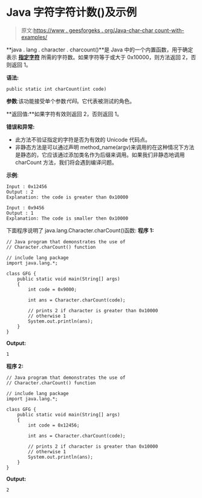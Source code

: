 # Java 字符字符计数()及示例

> 原文:[https://www . geesforgeks . org/Java-char-char count-with-examples/](https://www.geeksforgeeks.org/java-character-charcount-with-examples/)

**java . lang . character . charcount()**是 Java 中的一个内置函数，用于确定表示 [**指定字符**](https://en.wikipedia.org/wiki/Code_point) 所需的字符数。如果字符等于或大于 0x10000，则方法返回 2，否则返回 1。

**语法:**

```
public static int charCount(int code)

```

**参数**:该功能接受单个参数*代码*。它代表被测试的角色。

**返回值:**如果字符有效则返回 2，否则返回 1。

**错误和异常:**

*   此方法不验证指定的字符是否为有效的 Unicode 代码点。
*   非静态方法是可以通过声明 method_name(argv)来调用的在这种情况下方法是静态的，它应该通过添加类名作为后缀来调用。如果我们非静态地调用 charCount 方法，我们将会遇到编译问题。

**示例**:

```
Input : 0x12456
Output : 2
Explanation: the code is greater than 0x10000

Input : 0x9456
Output : 1
Explanation: The code is smaller then 0x10000

```

下面程序说明了 java.lang.Character.charCount()函数:
**程序 1:**

```
// Java program that demonstrates the use of
// Character.charCount() function

// include lang package
import java.lang.*;

class GFG {
    public static void main(String[] args)
    {
        int code = 0x9000;

        int ans = Character.charCount(code);

        // prints 2 if character is greater than 0x10000
        // otherwise 1
        System.out.println(ans);
    }
}
```

**Output:**

```
1

```

**程序 2:**

```
// Java program that demonstrates the use of
// Character.charCount() function

// include lang package
import java.lang.*;

class GFG {
    public static void main(String[] args)
    {
        int code = 0x12456;

        int ans = Character.charCount(code);

        // prints 2 if character is greater than 0x10000
        // otherwise 1
        System.out.println(ans);
    }
}
```

**Output:**

```
2

```